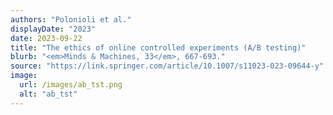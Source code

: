 ```yaml
---
authors: "Polonioli et al."
displayDate: "2023"
date: 2023-09-22
title: "The ethics of online controlled experiments (A/B testing)"
blurb: "<em>Minds & Machines, 33</em>, 667-693."
source: "https://link.springer.com/article/10.1007/s11023-023-09644-y"
image:
  url: /images/ab_tst.png
  alt: "ab_tst"
---
```

